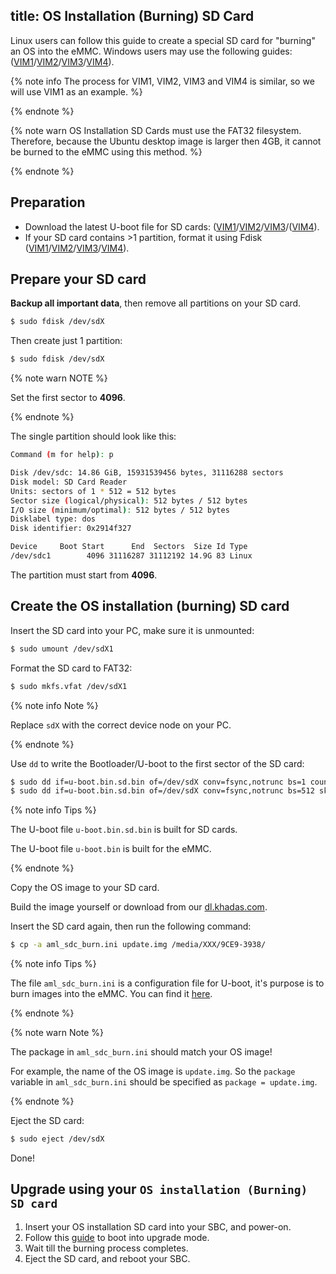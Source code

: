 title: OS Installation (Burning) SD Card
---

Linux users can follow this guide to create a special SD card for "burning" an OS into the eMMC. Windows users may use the following guides: ([VIM1](UpgradeViaTFBurningCard.html)/[VIM2](UpgradeViaTFBurningCard.html)/[VIM3](UpgradeViaTFBurningCard.html)/[VIM4](UpgradeViaTFBurningCard.html)).

{% note info The process for VIM1, VIM2, VIM3 and VIM4 is similar, so we will use VIM1 as an example. %}

{% endnote %}

{% note warn OS Installation SD Cards must use the FAT32 filesystem. Therefore, because the Ubuntu desktop image is larger then 4GB, it cannot be burned to the eMMC using this method. %}

{% endnote %}

## Preparation
* Download the latest U-boot file for SD cards: ([VIM1](https://dl.khadas.com/Firmware/VIM1/U-boot/)/[VIM2](https://dl.khadas.com/Firmware/VIM2/U-boot/)/[VIM3](https://dl.khadas.com/Firmware/VIM3/U-boot/)/([VIM4](https://dl.khadas.com/Firmware/VIM4/U-boot/)).
* If your SD card contains >1 partition, format it using Fdisk ([VIM1](CreateBurnCardViaCLI.html)/[VIM2](CreateBurnCardViaCLI.html)/[VIM3](CreateBurnCardViaCLI.html)/[VIM4](CreateBurnCardViaCLI.html)).


## Prepare your SD card

**Backup all important data**, then remove all partitions on your SD card.

```bash
$ sudo fdisk /dev/sdX
```

Then create just 1 partition:

```bash
$ sudo fdisk /dev/sdX
```

{% note warn NOTE %}
	
Set the first sector to **4096**.

{% endnote %}

The single partition should look like this:

```bash
Command (m for help): p

Disk /dev/sdc: 14.86 GiB, 15931539456 bytes, 31116288 sectors
Disk model: SD Card Reader
Units: sectors of 1 * 512 = 512 bytes
Sector size (logical/physical): 512 bytes / 512 bytes
I/O size (minimum/optimal): 512 bytes / 512 bytes
Disklabel type: dos
Disk identifier: 0x2914f327

Device     Boot Start      End  Sectors  Size Id Type
/dev/sdc1        4096 31116287 31112192 14.9G 83 Linux
```

The partition must start from **4096**.

## Create the OS installation (burning) SD card

Insert the SD card into your PC, make sure it is unmounted:

```bash
$ sudo umount /dev/sdX1
```

Format the SD card to FAT32:

```bash
$ sudo mkfs.vfat /dev/sdX1
```

{% note info Note %}

Replace `sdX` with the correct device node on your PC.

{% endnote %}

Use `dd` to write the Bootloader/U-boot to the first sector of the SD card:

```bash
$ sudo dd if=u-boot.bin.sd.bin of=/dev/sdX conv=fsync,notrunc bs=1 count=444
$ sudo dd if=u-boot.bin.sd.bin of=/dev/sdX conv=fsync,notrunc bs=512 skip=1 seek=1
```

{% note info Tips %} 

The U-boot file `u-boot.bin.sd.bin` is built for SD cards.

The U-boot file `u-boot.bin` is built for the eMMC.

{% endnote %}

Copy the OS image to your SD card. 

Build the image yourself or download from our [dl.khadas.com](https://dl.khadas.com/Firmware/).

Insert the SD card again, then run the following command:

```bash
$ cp -a aml_sdc_burn.ini update.img /media/XXX/9CE9-3938/
```

{% note info Tips %}
	
The file `aml_sdc_burn.ini` is a configuration file for U-boot, it's purpose is to burn images into the eMMC. You can find it [here](https://github.com/khadas/images_upgrade/blob/master/Amlogic/aml_sdc_burn.ini).

{% endnote %}

{% note warn Note %}
	
The package in `aml_sdc_burn.ini` should match your OS image!

For example, the name of the OS image is `update.img`. So the `package` variable in `aml_sdc_burn.ini` should be specified as `package = update.img`.

{% endnote %}

Eject the SD card:

```bash
$ sudo eject /dev/sdX
```

Done!

## Upgrade using your `OS installation (Burning) SD card`

1. Insert your OS installation SD card into your SBC, and power-on.
2. Follow this [guide](BootIntoUpgradeMode.html) to boot into upgrade mode.
3. Wait till the burning process completes.
4. Eject the SD card, and reboot your SBC.
